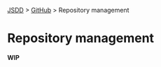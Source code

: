 [JSDD](../README.md) &gt; [GitHub](github.md) &gt; Repository management

# Repository management

**WIP**
